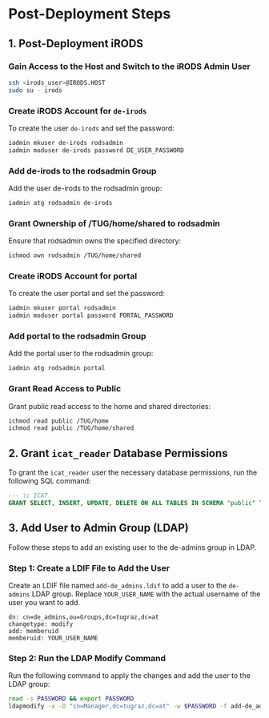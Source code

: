 # Post-Deployment Steps


## 1. Post-Deployment iRODS

### Gain Access to the Host and Switch to the iRODS Admin User

```bash
ssh <irods_user>@IRODS.HOST
sudo su - irods
```

### Create iRODS Account for `de-irods`
To create the user `de-irods` and set the password:

```bash
iadmin mkuser de-irods rodsadmin
iadmin moduser de-irods password DE_USER_PASSWORD
```

### Add de-irods to the rodsadmin Group
Add the user de-irods to the rodsadmin group:

```bash
iadmin atg rodsadmin de-irods
```

### Grant Ownership of /TUG/home/shared to rodsadmin
Ensure that rodsadmin owns the specified directory:
```bash
ichmod own rodsadmin /TUG/home/shared
```

### Create iRODS Account for portal
To create the user portal and set the password:
```bash
iadmin mkuser portal rodsadmin
iadmin moduser portal password PORTAL_PASSWORD
```

### Add portal to the rodsadmin Group
Add the portal user to the rodsadmin group:

```bash
iadmin atg rodsadmin portal
```

### Grant Read Access to Public
Grant public read access to the home and shared directories:

```bash
ichmod read public /TUG/home
ichmod read public /TUG/home/shared
```


## 2. Grant `icat_reader` Database Permissions
To grant the `icat_reader` user the necessary database permissions, run the following SQL command:

```sql
--- \c ICAT
GRANT SELECT, INSERT, UPDATE, DELETE ON ALL TABLES IN SCHEMA "public" TO icat_reader;
```


## 3. Add User to Admin Group (LDAP)
Follow these steps to add an existing user to the de-admins group in LDAP.

### Step 1: Create a LDIF File to Add the User
Create an LDIF file named `add-de_admins.ldif` to add a user to the `de-admins` LDAP group. Replace `YOUR_USER_NAME` with the actual username of the user you want to add.


```ldif
dn: cn=de_admins,ou=Groups,dc=tugraz,dc=at
changetype: modify
add: memberuid
memberuid: YOUR_USER_NAME
```

### Step 2: Run the LDAP Modify Command

Run the following command to apply the changes and add the user to the LDAP group:

```bash
read -s PASSWORD && export PASSWORD
ldapmodify -x -D "cn=Manager,dc=tugraz,dc=at" -w $PASSWORD -f add-de_admins.ldif
```
